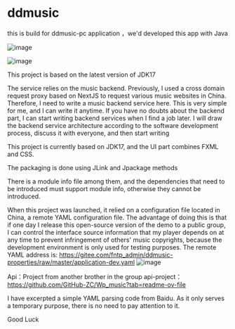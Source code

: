 # ddmusic
this is build for ddmusic-pc application ，we'd developed this app with Java

![image](https://github.com/StickPoint/ddmusic/assets/46984923/bfec2b03-8160-4dd7-9dc3-a1a97a9aa3c1)

![image](https://github.com/StickPoint/ddmusic/assets/46984923/6230f944-aae3-4147-bbd5-9334736c6623)

This project is based on the latest version of JDK17

The service relies on the music backend. Previously, I used a cross domain request proxy based on NextJS to request various music websites in China. Therefore, I need to write a music backend service here. This is very simple for me, and I can write it anytime. If you have no doubts about the backend part, I can start writing backend services when I find a job later. I will draw the backend service architecture according to the software development process, discuss it with everyone, and then start writing

This project is currently based on JDK17, and the UI part combines FXML and CSS.

The packaging is done using JLink and Jpackage methods

There is a module info file among them, and the dependencies that need to be introduced must support module info, otherwise they cannot be introduced.

When this project was launched, it relied on a configuration file located in China, a remote YAML configuration file. The advantage of doing this is that if one day I release this open-source version of the demo to a public group, I can control the interface source information that my player depends on at any time to prevent infringement of others' music copyrights, because the development environment is only used for testing purposes. The remote YAML address is:
https://gitee.com/fntp_admin/ddmusic-properties/raw/master/application-dev.yaml
![image](https://github.com/user-attachments/assets/30e62e7c-29ed-4e9f-9e8c-dde10e3aacc8)


Api：Project from another brother in the group api-project：https://github.com/GitHub-ZC/Wp_music?tab=readme-ov-file

I have excerpted a simple YAML parsing code from Baidu. As it only serves a temporary purpose, there is no need to pay attention to it.

Good Luck
